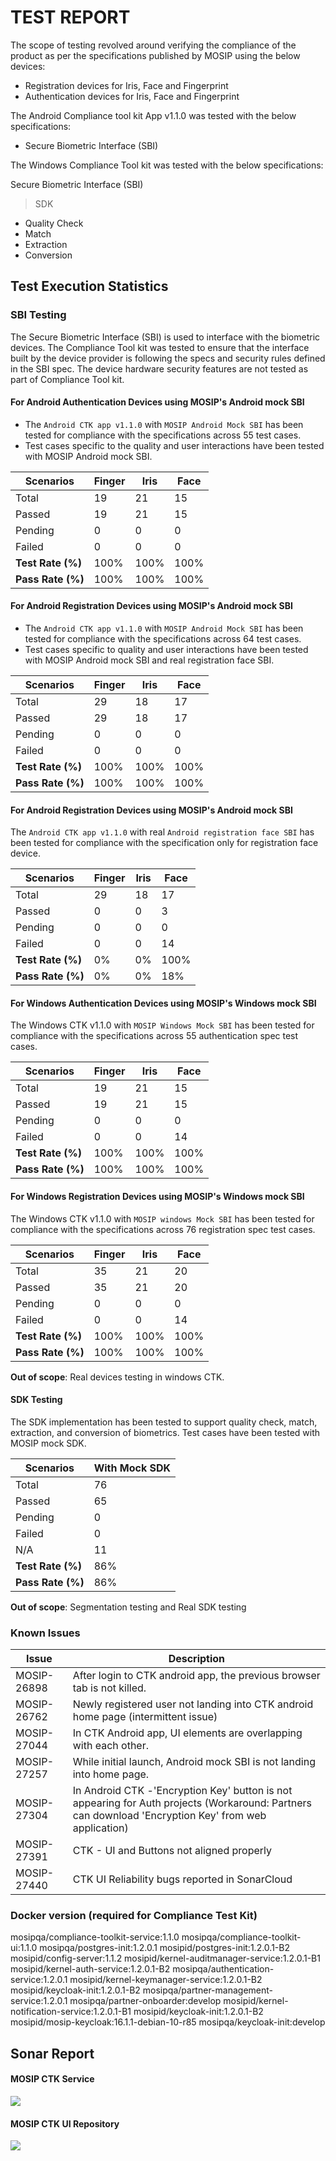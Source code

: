 # TEST REPORT

The scope of testing revolved around verifying the compliance of the product as per the specifications published by MOSIP using the below devices:

* Registration devices for Iris, Face and Fingerprint
* Authentication devices for Iris, Face and Fingerprint

The Android Compliance tool kit App v1.1.0 was tested with the below specifications:

* Secure Biometric Interface (SBI)

The Windows Compliance Tool kit was tested with the below specifications:

Secure Biometric Interface (SBI)
 > SDK
   * Quality Check
   * Match
   * Extraction
   * Conversion 

## Test Execution Statistics

### SBI Testing

The Secure Biometric Interface (SBI) is used to interface with the biometric devices. The Compliance Tool kit was tested to ensure that the interface built by the device provider is following the specs and security rules defined in the SBI spec. The device hardware security features are not tested as part of Compliance Tool kit.

#### For Android Authentication Devices using MOSIP's Android mock SBI

* The `Android CTK app v1.1.0` with `MOSIP Android Mock SBI` has been tested for compliance with the specifications across 55 test cases.
* Test cases specific to the quality and user interactions have been tested with MOSIP Android mock SBI.

| **Scenarios**     | **Finger** | **Iris** | **Face** |
| ----------------- | ---------- | -------- | -------- |
| Total             | 19         | 21       | 15       |
| Passed            | 19         | 21       | 15       |
| Pending           | 0          | 0        | 0        |
| Failed            | 0          | 0        | 0        |
| **Test Rate (%)** | 100%       | 100%     | 100%     |
| **Pass Rate (%)** | 100%       | 100%     | 100%     |

#### For Android Registration Devices using MOSIP's Android mock SBI

* The `Android CTK app v1.1.0` with `MOSIP Android Mock SBI` has been tested for compliance with the specifications across 64 test cases.
* Test cases specific to quality and user interactions have been tested with MOSIP Android mock SBI and real registration face SBI.

| **Scenarios**     | **Finger** | **Iris** | **Face** |
| ----------------- | ---------- | -------- | -------- |
| Total             | 29         | 18       | 17       |
| Passed            | 29         | 18       | 17       |
| Pending           | 0          | 0        | 0        |
| Failed            | 0          | 0        | 0        |
| **Test Rate (%)** | 100%       | 100%     | 100%     |
| **Pass Rate (%)** | 100%       | 100%     | 100%     |

#### For Android Registration Devices using MOSIP's Android mock SBI

The `Android CTK app v1.1.0` with real `Android registration face SBI` has been tested for compliance with the specification only for registration face device.

| **Scenarios**     | **Finger** | **Iris** | **Face** |
| ----------------- | ---------- | -------- | -------- |
| Total             | 29         | 18       | 17       |
| Passed            | 0          | 0        | 3        |
| Pending           | 0          | 0        | 0        |
| Failed            | 0          | 0        | 14       |
| **Test Rate (%)** | 0%         | 0%       | 100%     |
| **Pass Rate (%)** | 0%         | 0%       | 18%      |

#### For Windows Authentication Devices using MOSIP's Windows mock SBI

The Windows CTK v1.1.0 with `MOSIP Windows Mock SBI` has been tested for compliance with the specifications across 55 authentication spec test cases.

| **Scenarios**     | **Finger** | **Iris** | **Face** |
| ----------------- | ---------- | -------- | -------- |
| Total             | 19         | 21       | 15       |
| Passed            | 19         | 21       | 15       |
| Pending           | 0          | 0        | 0        |
| Failed            | 0          | 0        | 14       |
| **Test Rate (%)** | 100%       | 100%     | 100%     |
| **Pass Rate (%)** | 100%       | 100%     | 100%     |

#### For Windows Registration Devices using MOSIP's Windows mock SBI

The Windows CTK v1.1.0 with `MOSIP windows Mock SBI` has been tested for compliance with the specifications across 76 registration spec test cases.

| **Scenarios**     | **Finger** | **Iris** | **Face** |
| ----------------- | ---------- | -------- | -------- |
| Total             | 35         | 21       | 20       |
| Passed            | 35         | 21       | 20       |
| Pending           | 0          | 0        | 0        |
| Failed            | 0          | 0        | 14       |
| **Test Rate (%)** | 100%       | 100%     | 100%     |
| **Pass Rate (%)** | 100%       | 100%     | 100%     |

**Out of scope**: Real devices testing in windows CTK.

#### SDK Testing

The SDK implementation has been tested to support quality check, match, extraction, and conversion of biometrics. Test cases have been tested with MOSIP mock SDK.

| **Scenarios**     | **With Mock SDK** | 
| ----------------- | ----------- | 
| Total             |  76           | 
| Passed            |   65          | 
| Pending           |    0        | 
| Failed            |  0           | 
| N/A          |  11           | 
| **Test Rate (%)** | 86%        | 
| **Pass Rate (%)** | 86%        |

**Out of scope**: Segmentation testing and Real SDK testing

### Known Issues 


| **Issue**         | **Description** | 
| ----------------- | ----------- | 
| MOSIP-26898      |	After login to CTK android app, the previous browser tab is not killed.|
| MOSIP-26762      |	Newly registered user not landing into CTK android home page (intermittent issue)|
| MOSIP-27044      |	In CTK Android app, UI elements are overlapping with each other.|
| MOSIP-27257      |	While initial launch, Android mock SBI is not landing into home page.|
| MOSIP-27304      |	In Android CTK -'Encryption Key' button is not appearing for Auth projects (Workaround: Partners can download 'Encryption Key' from web application)|
| MOSIP-27391      |	CTK - UI and Buttons not aligned properly|
| MOSIP-27440      |CTK UI Reliability bugs reported in SonarCloud|

### Docker version (required for Compliance Test Kit)

mosipqa/compliance-toolkit-service:1.1.0
mosipqa/compliance-toolkit-ui:1.1.0
mosipqa/postgres-init:1.2.0.1
mosipid/postgres-init:1.2.0.1-B2
mosipid/config-server:1.1.2
mosipid/kernel-auditmanager-service:1.2.0.1-B1
mosipid/kernel-auth-service:1.2.0.1-B2
mosipqa/authentication-service:1.2.0.1
mosipid/kernel-keymanager-service:1.2.0.1-B2
mosipid/keycloak-init:1.2.0.1-B2
mosipqa/partner-management-service:1.2.0.1
mosipqa/partner-onboarder:develop
mosipid/kernel-notification-service:1.2.0.1-B1
mosipid/keycloak-init:1.2.0.1-B2
mosipid/mosip-keycloak:16.1.1-debian-10-r85
mosipqa/keycloak-init:develop

## Sonar Report

#### MOSIP CTK Service

![](\_images/sonar-ctk-service.png)

#### MOSIP CTK UI Repository

![](\_images/sonar-ctk-ui.png)













